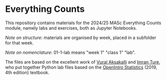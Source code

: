 # Everything Counts

This repository contains materials for the 2024/25 MASc Everything
Counts module, namely labs and exercises, both as Jupyter Notebooks.

*Note on structure*: materials are organised by week, placed in a
 subfolder for that week.

*Note on nomenclature*: 01-1-lab means "week 1" "class 1" "lab".

The files are based on the excellent work of [Vural
Aksakalli](https://github.com/akmand/statististics_tutorials) and
[Imran Ture](https://www.imranture.com/labs/os/), who put together
Python lab files based on the [OpenIntro
Statistics](https://www.openintro.org/book/os/) (2019, 4th edition)
textbook.
